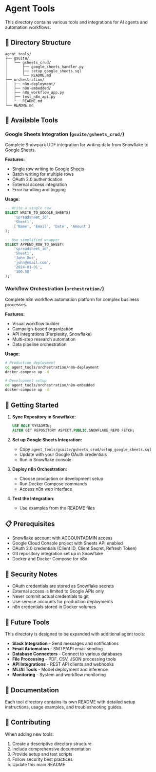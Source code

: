 # Agent Tools

This directory contains various tools and integrations for AI agents and automation workflows.

## 📁 Directory Structure

```
agent_tools/
├── gsuite/
│   └── gsheets_crud/
│       ├── google_sheets_handler.py
│       ├── setup_google_sheets.sql
│       └── README.md
├── orchestration/
│   ├── n8n-deployment/
│   ├── n8n-embedded/
│   ├── n8n_workflow_app.py
│   ├── test_n8n_api.py
│   └── README.md
└── README.md
```

## 🔧 Available Tools

### Google Sheets Integration (`gsuite/gsheets_crud/`)

Complete Snowpark UDF integration for writing data from Snowflake to Google Sheets.

**Features:**
- Single row writing to Google Sheets
- Batch writing for multiple rows
- OAuth 2.0 authentication
- External access integration
- Error handling and logging

**Usage:**
```sql
-- Write a single row
SELECT WRITE_TO_GOOGLE_SHEETS(
    'spreadsheet_id',
    'Sheet1',
    ['Name', 'Email', 'Date', 'Amount']
);

-- Use simplified wrapper
SELECT APPEND_ROW_TO_SHEET(
    'spreadsheet_id',
    'Sheet1',
    'John Doe',
    'john@email.com',
    '2024-01-01',
    '100.50'
);
```

### Workflow Orchestration (`orchestration/`)

Complete n8n workflow automation platform for complex business processes.

**Features:**
- Visual workflow builder
- Campaign-based organization
- API integrations (Perplexity, Snowflake)
- Multi-step research automation
- Data pipeline orchestration

**Usage:**
```bash
# Production deployment
cd agent_tools/orchestration/n8n-deployment
docker-compose up -d

# Development setup
cd agent_tools/orchestration/n8n-embedded
docker-compose up -d
```

## 🚀 Getting Started

1. **Sync Repository in Snowflake:**
   ```sql
   USE ROLE SYSADMIN;
   ALTER GIT REPOSITORY ASPECT.PUBLIC.SNOWFLAKE_REPO FETCH;
   ```

2. **Set up Google Sheets Integration:**
   - Copy `agent_tools/gsuite/gsheets_crud/setup_google_sheets.sql`
   - Update with your Google OAuth credentials
   - Run in Snowflake console

3. **Deploy n8n Orchestration:**
   - Choose production or development setup
   - Run Docker Compose commands
   - Access n8n web interface

4. **Test the Integration:**
   - Use examples from the README files

## 📋 Prerequisites

- Snowflake account with ACCOUNTADMIN access
- Google Cloud Console project with Sheets API enabled
- OAuth 2.0 credentials (Client ID, Client Secret, Refresh Token)
- Git repository integration set up in Snowflake
- Docker and Docker Compose for n8n

## 🔐 Security Notes

- OAuth credentials are stored as Snowflake secrets
- External access is limited to Google APIs only
- Never commit actual credentials to git
- Use service accounts for production deployments
- n8n credentials stored in Docker volumes

## 🎯 Future Tools

This directory is designed to be expanded with additional agent tools:

- **Slack Integration** - Send messages and notifications
- **Email Automation** - SMTP/API email sending
- **Database Connectors** - Connect to various databases
- **File Processing** - PDF, CSV, JSON processing tools
- **API Integrations** - REST API clients and webhooks
- **ML/AI Tools** - Model deployment and inference
- **Monitoring** - System and workflow monitoring

## 📖 Documentation

Each tool directory contains its own README with detailed setup instructions, usage examples, and troubleshooting guides.

## 🤝 Contributing

When adding new tools:
1. Create a descriptive directory structure
2. Include comprehensive documentation
3. Provide setup and test scripts
4. Follow security best practices
5. Update this main README
